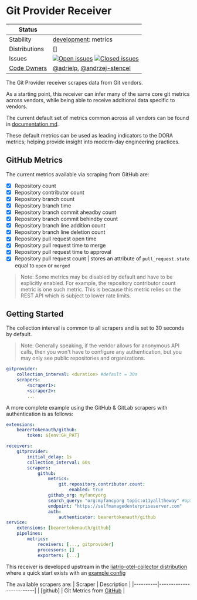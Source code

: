 # Git Provider Receiver

<!-- status autogenerated section -->
| Status        |           |
| ------------- |-----------|
| Stability     | [development]: metrics   |
| Distributions | [] |
| Issues        | [![Open issues](https://img.shields.io/github/issues-search/open-telemetry/opentelemetry-collector-contrib?query=is%3Aissue%20is%3Aopen%20label%3Areceiver%2Fgitprovider%20&label=open&color=orange&logo=opentelemetry)](https://github.com/open-telemetry/opentelemetry-collector-contrib/issues?q=is%3Aopen+is%3Aissue+label%3Areceiver%2Fgitprovider) [![Closed issues](https://img.shields.io/github/issues-search/open-telemetry/opentelemetry-collector-contrib?query=is%3Aissue%20is%3Aclosed%20label%3Areceiver%2Fgitprovider%20&label=closed&color=blue&logo=opentelemetry)](https://github.com/open-telemetry/opentelemetry-collector-contrib/issues?q=is%3Aclosed+is%3Aissue+label%3Areceiver%2Fgitprovider) |
| [Code Owners](https://github.com/open-telemetry/opentelemetry-collector-contrib/blob/main/CONTRIBUTING.md#becoming-a-code-owner)    | [@adrielp](https://www.github.com/adrielp), [@andrzej-stencel](https://www.github.com/andrzej-stencel) |

[development]: https://github.com/open-telemetry/opentelemetry-collector#development
<!-- end autogenerated section --> 

The Git Provider receiver scrapes data from Git vendors.

As a starting point, this receiver can infer many of the same core git metrics across vendors, while being able to receive additional data specific to vendors.

The current default set of metrics common across all vendors can be found in [documentation.md](./documentation.md).

These default metrics can be used as leading indicators to the DORA metrics; helping provide insight into modern-day engineering practices.

## GitHub Metrics

The current metrics available via scraping from GitHub are:

- [x] Repository count
- [x] Repository contributor count
- [x] Repository branch count
- [x] Repository branch time
- [x] Repository branch commit aheadby count
- [x] Repository branch commit behindby count
- [x] Repository branch line addition count
- [x] Repository branch line deletion count
- [x] Repository pull request open time
- [x] Repository pull request time to merge
- [x] Repository pull request time to approval
- [x] Repository pull request count | stores an attribute of `pull_request.state` equal to `open` or `merged`

> Note: Some metrics may be disabled by default and have to be explicitly enabled.
> For example, the repository contributor count metric is one such metric. This is
> because this metric relies on the REST API which is subject to lower rate limits.

## Getting Started

The collection interval is common to all scrapers and is set to 30 seconds by default.

> Note: Generally speaking, if the vendor allows for anonymous API calls, then you
> won't have to configure any authentication, but you may only see public repositories
> and organizations.

```yaml
gitprovider:
    collection_interval: <duration> #default = 30s
    scrapers:
        <scraper1>:
        <scraper2>:
        ...
```

A more complete example using the GitHub & GitLab scrapers with authentication is as follows:

```yaml
extensions:
    bearertokenauth/github:
        token: ${env:GH_PAT}

receivers:
    gitprovider:
        initial_delay: 1s
        collection_interval: 60s
        scrapers:
            github:
                metrics:
                    git.repository.contributor.count:
                        enabled: true
                github_org: myfancyorg
                search_query: "org:myfancyorg topic:o11yalltheway" #optional query override, defaults to "{org,user}:<github_org>"
                endpoint: "https://selfmanagedenterpriseserver.com"
                auth:
                    authenticator: bearertokenauth/github
service:
    extensions: [bearertokenauth/github]
    pipelines:
        metrics:
            receivers: [..., gitprovider]
            processors: []
            exporters: [...]
```

This receiver is developed upstream in the [liatrio-otel-collector distribution](https://github.com/liatrio/liatrio-otel-collector)
where a quick start exists with an [example config](https://github.com/liatrio/liatrio-otel-collector/blob/main/config/config.yaml)

The available scrapers are:
| Scraper  | Description             |
|----------|-------------------------|
| [github] | Git Metrics from [GitHub](https://github.com/) |
